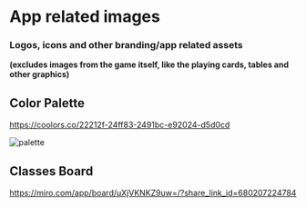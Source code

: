 # App related images
### Logos, icons and other branding/app related assets 
**(excludes images from the game itself, like the playing cards, tables and other graphics)**


## Color Palette
https://coolors.co/22212f-24ff83-2491bc-e92024-d5d0cd

![palette](https://github.com/E-truco/app-images/assets/125526050/a99145e8-d300-41ed-aaa8-afc32314810a)


## Classes Board
https://miro.com/app/board/uXjVKNKZ9uw=/?share_link_id=680207224784
